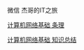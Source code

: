 微信 杰哥的IT之旅

[计算机网络基础 条理](https://mp.weixin.qq.com/s/mJUvTw9TXdAA1uZqL0QF6Q)

[计算机网络基础 知识总结](https://mp.weixin.qq.com/s/N3wVEox5zKvqgSJaOMktAw)
